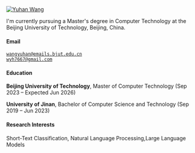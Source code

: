[![Yuhan Wang](https://img.shields.io/badge/Yuhan_Wang-github-blue?logo=github)](https://github.com/yuhanwang315)

I'm currently pursuing a Master's degree in Computer Technology at the Beijing University of Technology, Beijing, China.

#### Email  
<code>wangyuhan@emails.bjut.edu.cn</code>  
<code>wyh7667@gmail.com</code>  

#### Education  
**Beijing University of Technology**, Master of Computer Technology (Sep 2023 – Expected Jun 2026)

**University of Jinan**, Bachelor of Computer Science and Technology (Sep 2019 – Jun 2023)

#### Research Interests  
Short-Text Classification, Natural Language Processing,Large Language Models


